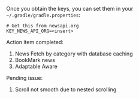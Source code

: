 Once you obtain the keys, you can set them in your `~/.gradle/gradle.properties`:

```
# Get this from newsapi.org
KEY_NEWS_API_ORG=<insert>
```

Action item completed:
1. News Fetch by category with database caching
2. BookMark news
3. Adaptable Aware

Pending issue:
1. Scroll not smooth due to nested scrolling